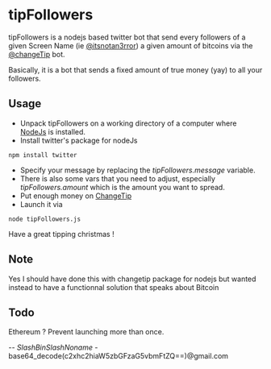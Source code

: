 # tipFollowers 

tipFollowers is a nodejs based twitter bot that send every followers of a given Screen Name (ie [@itsnotan3rror](https://www.twitter.com/itsnotan3rror)) a given amount of bitcoins via the [@changeTip](https://www.twitter.com/changeTip) bot.

Basically, it is a bot that sends a fixed amount of true money (yay) to all your followers.

## Usage

* Unpack tipFollowers on a working directory of a computer where [NodeJs](https://nodejs.org) is installed.
* Install twitter's package for nodeJs


```
npm install twitter
``` 
      
* Specify your message by replacing the _tipFollowers.message_ variable.
* There is also some vars that you need to adjust, especially _tipFollowers.amount_ which is the amount you want to spread. 
* Put enough money on [ChangeTip](https://www.changetip.com)
* Launch it via


```
node tipFollowers.js
```
    
Have a great tipping christmas !

## Note

Yes I should have done this with changetip package for nodejs but wanted instead to have a functionnal solution that speaks about Bitcoin

## Todo

Ethereum ?
Prevent launching more than once.


-- _SlashBinSlashNoname_ - base64_decode(c2xhc2hiaW5zbGFzaG5vbmFtZQ==)@gmail.com